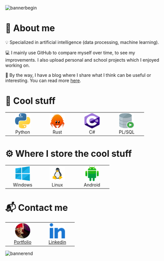 ![bannerbegin](https://github.com/marcpinet/marcpinet/assets/52708150/673562d6-3e8e-4519-ab6f-dcaf25a7700a)

# 👋 About me

💡 Specialized in artificial intelligence (data processing, machine learning).

💻 I mainly use GitHub to compare myself over time, to see my improvements. I also upload personal and school projects which I enjoyed working on.

🥸 By the way, I have a blog where I share what I think can be useful or interesting. You can read more [here](https://marcpinet.me/).

# 💾 Cool stuff

<table>
  <td align="center" width="96">
    <img src="./resources/proglang/python.svg" width="48" height="48" alt="Python" />
    <br>Python
  </td>
  <td align="center" width="96">
    <img src="./resources/proglang/rust.svg" width="48" height="48" alt="Rust" />
    <br>Rust
  </td>
  <td align="center" width="96">
    <img src="./resources/proglang/csharp.svg" width="48" height="48" alt="C#" />
    <br>C#
  </td>
  <td align="center" width="96">
    <img src="./resources/proglang/plsql.svg" width="48" height="48" alt="PLSQL" />
    <br>PL/SQL
  </td>
</table>

# ⚙️ Where I store the cool stuff

<table>
  <td align="center" width="96">
    <img src="./resources/os/windows.svg" width="48" height="48" alt="Windows" />
    <br>Windows
  </td>
  <td align="center" width="96">
    <img src="./resources/os/linux.svg" width="48" height="48" alt="Linux" />
    <br>Linux
  </td>
  <td align="center" width="96">
    <img src="./resources/os/android.svg" width="48" height="48" alt="Android" />
    <br>Android
  </td>
</table>

# 📬 Contact me

<table>
  <td align="center" width="96">
    <a href="https://marcpinet.me/contact/"><img src="./resources/social/marcpinet.png" width="48" height="48" alt="marcpinet" />
    <br>Portfolio
  </td>
  <td align="center" width="96">
    <a href="https://www.linkedin.com/in/marc-pinet/"><img src="./resources/social/linkedin.svg" width="48" height="48" alt="Linkedin" />
    <br>Linkedin
  </td>
  </a>
</table>

![bannerend](https://github.com/marcpinet/marcpinet/assets/52708150/aec2926c-6c15-4b0a-947a-3fc1b000db94)
